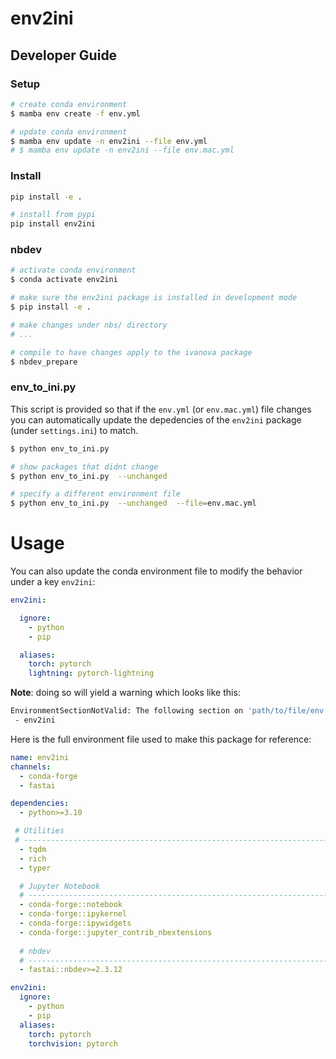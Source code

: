 env2ini
================

<!-- WARNING: THIS FILE WAS AUTOGENERATED! DO NOT EDIT! -->

## Developer Guide

### Setup

``` sh
# create conda environment
$ mamba env create -f env.yml

# update conda environment
$ mamba env update -n env2ini --file env.yml
# $ mamba env update -n env2ini --file env.mac.yml
```

### Install

``` sh
pip install -e .

# install from pypi
pip install env2ini
```

### nbdev

``` sh
# activate conda environment
$ conda activate env2ini

# make sure the env2ini package is installed in development mode
$ pip install -e .

# make changes under nbs/ directory
# ...

# compile to have changes apply to the ivanova package
$ nbdev_prepare
```

### env_to_ini.py

This script is provided so that if the `env.yml` (or `env.mac.yml`) file
changes you can automatically update the depedencies of the `env2ini`
package (under `settings.ini`) to match.

``` sh
$ python env_to_ini.py

# show packages that didnt change
$ python env_to_ini.py  --unchanged  

# specify a different environment file
$ python env_to_ini.py  --unchanged  --file=env.mac.yml
```

# Usage

You can also update the conda environment file to modify the behavior
under a key `env2ini`:

``` yml
env2ini:

  ignore:
    - python
    - pip

  aliases:
    torch: pytorch
    lightning: pytorch-lightning
```

**Note**: doing so will yield a warning which looks like this:

``` sh
EnvironmentSectionNotValid: The following section on 'path/to/file/env.yml' is invalid and will be ignored:
 - env2ini
```

Here is the full environment file used to make this package for
reference:

``` yml
name: env2ini
channels:  
  - conda-forge  
  - fastai

dependencies:  
  - python>=3.10

 # Utilities
 # -------------------------------------------------------------------------
  - tqdm
  - rich
  - typer

  # Jupyter Notebook
  # -------------------------------------------------------------------------
  - conda-forge::notebook
  - conda-forge::ipykernel
  - conda-forge::ipywidgets
  - conda-forge::jupyter_contrib_nbextensions
  
  # nbdev
  # -------------------------------------------------------------------------
  - fastai::nbdev>=2.3.12

env2ini:
  ignore:
    - python
    - pip
  aliases:
    torch: pytorch
    torchvision: pytorch
```
